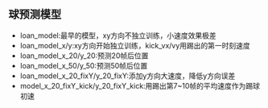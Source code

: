 ## 球预测模型

- loan_model:最早的模型，xy方向不独立训练，小速度效果极差
- loan_model_x/y:xy方向开始独立训练，kick_vx/vy用踢出的第一时刻速度
- loan_model_x_20/y_20:预测20帧后位置
- loan_model_x_50/y_50:预测50帧后位置
- loan_model_x_20_fixY/y_20_fixY:添加y方向大速度，降低y方向误差
- model_x_20_fixY_kick/y_20_fixY_kick:用踢出第7~10帧的平均速度作为踢球初速
